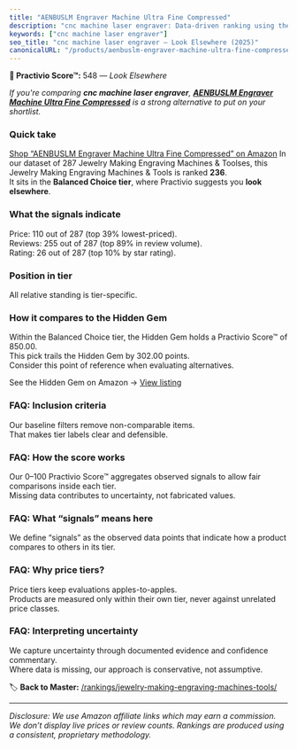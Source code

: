 ```yaml
---
title: "AENBUSLM Engraver Machine Ultra Fine Compressed"
description: "cnc machine laser engraver: Data-driven ranking using the Practivio Score™. Positioned by quality, value, demand, findability, momentum."
keywords: ["cnc machine laser engraver"]
seo_title: "cnc machine laser engraver — Look Elsewhere (2025)"
canonicalURL: "/products/aenbuslm-engraver-machine-ultra-fine-compressed-B0DP4BLDP4/"
---
```


**🚫 Practivio Score™:** 548 — _Look Elsewhere_


*If you're comparing **cnc machine laser engraver**, **[AENBUSLM Engraver Machine Ultra Fine Compressed](https://www.amazon.com/dp/B0DP4BLDP4?tag=practivio-20)** is a strong alternative to put on your shortlist.*
### Quick take
[Shop “AENBUSLM Engraver Machine Ultra Fine Compressed” on Amazon](https://www.amazon.com/dp/B0DP4BLDP4?tag=practivio-20)
In our dataset of 287 Jewelry Making Engraving Machines & Toolses, this Jewelry Making Engraving Machines & Tools is ranked **236**.  
It sits in the **Balanced Choice tier**, where Practivio suggests you **look elsewhere**.

### What the signals indicate
Price: 110 out of 287 (top 39% lowest-priced).  
Reviews: 255 out of 287 (top 89% in review volume).  
Rating: 26 out of 287 (top 10% by star rating).  

### Position in tier
All relative standing is tier-specific.

### How it compares to the Hidden Gem
Within the Balanced Choice tier, the Hidden Gem holds a Practivio Score™ of 850.00.  
This pick trails the Hidden Gem by 302.00 points.  
Consider this point of reference when evaluating alternatives.  

See the Hidden Gem on Amazon → [View listing](https://www.amazon.com/dp/B01M1SJNVU?tag=practivio-20)

### FAQ: Inclusion criteria
Our baseline filters remove non-comparable items.  
That makes tier labels clear and defensible.

### FAQ: How the score works
Our 0–100 Practivio Score™ aggregates observed signals to allow fair comparisons inside each tier.  
Missing data contributes to uncertainty, not fabricated values.

### FAQ: What “signals” means here
We define “signals” as the observed data points that indicate how a product compares to others in its tier.

### FAQ: Why price tiers?
Price tiers keep evaluations apples-to-apples.  
Products are measured only within their own tier, never against unrelated price classes.

### FAQ: Interpreting uncertainty
We capture uncertainty through documented evidence and confidence commentary.  
Where data is missing, our approach is conservative, not assumptive.


🏷️ **Back to Master:** [/rankings/jewelry-making-engraving-machines-tools/](/rankings/jewelry-making-engraving-machines-tools/)

---
_Disclosure: We use Amazon affiliate links which may earn a commission. We don’t display live prices or review counts. Rankings are produced using a consistent, proprietary methodology._

